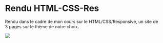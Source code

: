 # Rendu HTML-CSS-Res
 
Rendu dans le cadre de mon cours sur le HTML/CSS/Responsive, un site de 3 pages sur le thème de notre choix.

<img src="https://media.giphy.com/media/3o72EZplI5RBdJU17q/giphy.gif" style="width=100px;">
